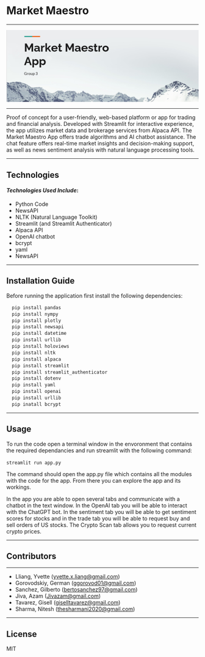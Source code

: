 # **Market Maestro**
---
![money](screenshot.png)

---
Proof of concept for a user-friendly, web-based platform or app for trading and financial analysis. Developed with Streamlit for interactive experience, the app utilizes market data and brokerage services from Alpaca API. The Market Maestro App offers trade algorithms and AI chatbot assistance. The chat feature offers real-time market insights and decision-making support, as well as news sentiment analysis with natural language processing tools. 

---

## **Technologies**


#### *Technologies Used Include*:
- Python Code 
- NewsAPI
- NLTK (Natural Language Toolkit)
- Streamlit (and Streamlit Authenticator)
- Alpaca API
- OpenAI chatbot
- bcrypt
- yaml
- NewsAPI
---

## **Installation Guide**


Before running the application first install the following dependencies:

```python
  pip install pandas
  pip install nympy
  pip install plotly
  pip install newsapi
  pip install datetime
  pip install urllib
  pip install holoviews
  pip install nltk
  pip install alpaca
  pip install streamlit
  pip install streamlit_authenticator
  pip install dotenv
  pip install yaml
  pip install openai
  pip install urllib
  pip inatall bcrypt
```
---

## **Usage**

To run the code open a terminal window in the envoronment that contains the required dependancies and run streamlit with the following command:

```streamlit run app.py```

The command should open the app.py file which contains all the modules with the code for the app. From there you can explore the app and its workings. 

In the app you are able to open several tabs and communicate with a chatbot in the text window. In the OpenAI tab you will be able to interact with the ChatGPT bot. In the sentiment tab you will be able to get sentiment scores for stocks and in the trade tab you will be able to request buy and sell orders of US stocks. The Crypto Scan tab allows you to request current crypto prices. 

---


## **Contributors**

---

- Lliang, Yvette (yvette.x.liang@gmail.com)
- Gorovodskiy, German (ggorovod01@gmail.com) 
- Sanchez, Gilberto (bertosanchez97@gmail.com)
- Jiva, Azam (Jivazam@gmail.com)
- Tavarez, Gisell (giselltavarez@gmail.com)
- Sharma, Nitesh (thesharmani2020@gmail.com)

---

## **License**

MIT
